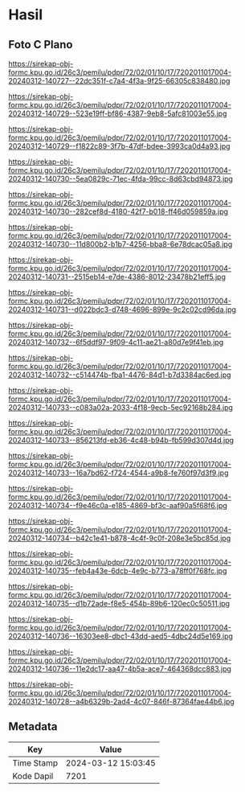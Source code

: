 # Hasil

## Foto C Plano

https://sirekap-obj-formc.kpu.go.id/26c3/pemilu/pdpr/72/02/01/10/17/7202011017004-20240312-140727--22dc351f-c7a4-4f3a-9f25-66305c838480.jpg

https://sirekap-obj-formc.kpu.go.id/26c3/pemilu/pdpr/72/02/01/10/17/7202011017004-20240312-140729--523e19ff-bf86-4387-9eb8-5afc81003e55.jpg

https://sirekap-obj-formc.kpu.go.id/26c3/pemilu/pdpr/72/02/01/10/17/7202011017004-20240312-140729--f1822c89-3f7b-47df-bdee-3993ca0d4a93.jpg

https://sirekap-obj-formc.kpu.go.id/26c3/pemilu/pdpr/72/02/01/10/17/7202011017004-20240312-140730--5ea0829c-71ec-4fda-99cc-8d63cbd94873.jpg

https://sirekap-obj-formc.kpu.go.id/26c3/pemilu/pdpr/72/02/01/10/17/7202011017004-20240312-140730--282cef8d-4180-42f7-b018-ff46d059859a.jpg

https://sirekap-obj-formc.kpu.go.id/26c3/pemilu/pdpr/72/02/01/10/17/7202011017004-20240312-140730--11d800b2-b1b7-4256-bba8-6e78dcac05a8.jpg

https://sirekap-obj-formc.kpu.go.id/26c3/pemilu/pdpr/72/02/01/10/17/7202011017004-20240312-140731--2515eb14-e7de-4386-8012-23478b21eff5.jpg

https://sirekap-obj-formc.kpu.go.id/26c3/pemilu/pdpr/72/02/01/10/17/7202011017004-20240312-140731--d022bdc3-d748-4696-899e-9c2c02cd96da.jpg

https://sirekap-obj-formc.kpu.go.id/26c3/pemilu/pdpr/72/02/01/10/17/7202011017004-20240312-140732--6f5ddf97-9f09-4c11-ae21-a80d7e9f41eb.jpg

https://sirekap-obj-formc.kpu.go.id/26c3/pemilu/pdpr/72/02/01/10/17/7202011017004-20240312-140732--c514474b-fba1-4476-84d1-b7d3384ac6ed.jpg

https://sirekap-obj-formc.kpu.go.id/26c3/pemilu/pdpr/72/02/01/10/17/7202011017004-20240312-140733--c083a02a-2033-4f18-9ecb-5ec92168b284.jpg

https://sirekap-obj-formc.kpu.go.id/26c3/pemilu/pdpr/72/02/01/10/17/7202011017004-20240312-140733--856213fd-eb36-4c48-b94b-fb599d307d4d.jpg

https://sirekap-obj-formc.kpu.go.id/26c3/pemilu/pdpr/72/02/01/10/17/7202011017004-20240312-140733--16a7bd62-f724-4544-a9b8-fe760f97d3f9.jpg

https://sirekap-obj-formc.kpu.go.id/26c3/pemilu/pdpr/72/02/01/10/17/7202011017004-20240312-140734--f9e46c0a-e185-4869-bf3c-aaf90a5f68f6.jpg

https://sirekap-obj-formc.kpu.go.id/26c3/pemilu/pdpr/72/02/01/10/17/7202011017004-20240312-140734--b42c1e41-b878-4c4f-9c0f-208e3e5bc85d.jpg

https://sirekap-obj-formc.kpu.go.id/26c3/pemilu/pdpr/72/02/01/10/17/7202011017004-20240312-140735--feb4a43e-6dcb-4e9c-b773-a78ff0f768fc.jpg

https://sirekap-obj-formc.kpu.go.id/26c3/pemilu/pdpr/72/02/01/10/17/7202011017004-20240312-140735--d1b72ade-f8e5-454b-89b6-120ec0c50511.jpg

https://sirekap-obj-formc.kpu.go.id/26c3/pemilu/pdpr/72/02/01/10/17/7202011017004-20240312-140736--16303ee8-dbc1-43dd-aed5-4dbc24d5e169.jpg

https://sirekap-obj-formc.kpu.go.id/26c3/pemilu/pdpr/72/02/01/10/17/7202011017004-20240312-140736--11e2dc17-aa47-4b5a-ace7-464368dcc883.jpg

https://sirekap-obj-formc.kpu.go.id/26c3/pemilu/pdpr/72/02/01/10/17/7202011017004-20240312-140728--a4b6329b-2ad4-4c07-846f-87364fae44b6.jpg


## Metadata

| Key        | Value               |
| ---------- | ------------------- |
| Time Stamp | 2024-03-12 15:03:45 |
| Kode Dapil | 7201                |



